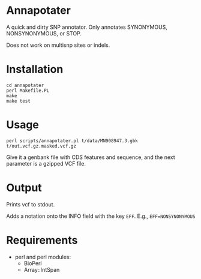# Annapotater

A quick and dirty SNP annotator.
Only annotates SYNONYMOUS, NONSYNONYMOUS, or STOP.

Does not work on multisnp sites or indels.

# Installation

    cd annapotater
    perl Makefile.PL
    make
    make test

# Usage

    perl scripts/annapotater.pl t/data/MN908947.3.gbk t/out.vcf.gz.masked.vcf.gz

Give it a genbank file with CDS features and sequence,
and the next parameter is a gzipped VCF file.

# Output

Prints vcf to stdout.

Adds a notation onto the INFO field with the key `EFF`.
E.g.,
`EFF=NONSYNONYMOUS`

# Requirements

* perl and perl modules:
  * BioPerl
  * Array::IntSpan

